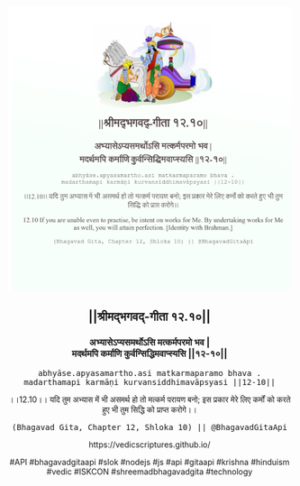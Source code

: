 <img src="../../asset/BG_12_10.png"/>
<center><h2>||श्रीमद्‍भगवद्‍-गीता १२.१०||</h2>
<h3>अभ्यासेऽप्यसमर्थोऽसि मत्कर्मपरमो भव |<br/>मदर्थमपि कर्माणि कुर्वन्सिद्धिमवाप्स्यसि ||१२-१०||</h3>
<pre>abhyāse.apyasamartho.asi matkarmaparamo bhava .<br/>madarthamapi karmāṇi kurvansiddhimavāpsyasi ||12-10||</pre>
<p>।।12.10।। यदि तुम अभ्यास में भी असमर्थ हो तो मत्कर्म परायण बनो; इस प्रकार मेरे लिए कर्मों को करते हुए भी तुम सिद्धि को प्राप्त करोगे।।</p>
<pre>(Bhagavad Gita, Chapter 12, Shloka 10) || @BhagavadGitaApi</pre><p>https://vedicscriptures.github.io/</p><p>#API #bhagavadgitaapi #slok #nodejs #js #api #gitaapi #krishna #hinduism #vedic #ISKCON #shreemadbhagavadgita #technology</p></center>
